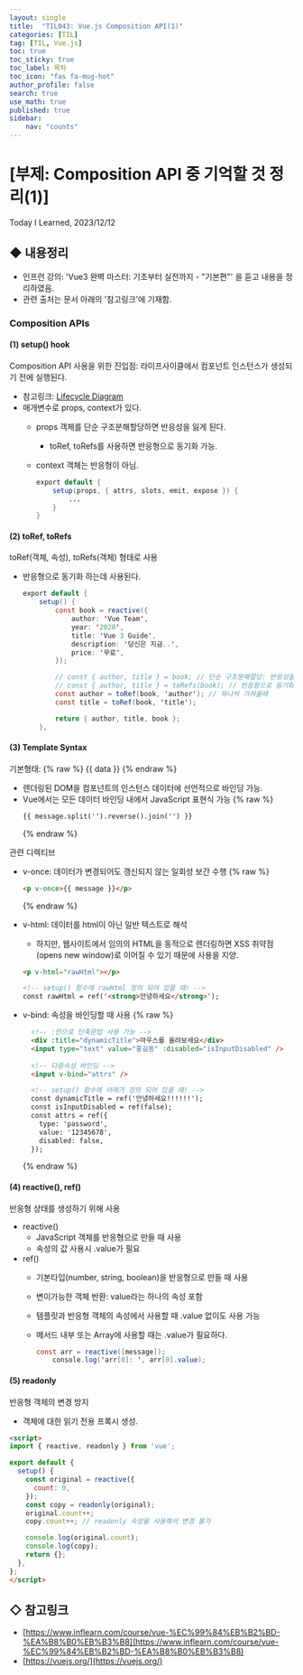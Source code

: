 ```yaml
---
layout: single
title:  "TIL043: Vue.js Composition API(1)"
categories: [TIL]
tag: [TIL, Vue.js] 
toc: true
toc_sticky: true
toc_label: 목차
toc_icon: "fas fa-mug-hot"
author_profile: false
search: true
use_math: true
published: true
sidebar:
    nav: "counts"
---
```


# [부제: Composition API 중 기억할 것 정리(1)]
Today I Learned, 2023/12/12


## ◆ 내용정리
- 인프런 강의: 'Vue3 완벽 마스터: 기초부터 실전까지 - "기본편"' 을 듣고 내용을 정리하였음.
- 관련 출처는 문서 아래의 '참고링크'에 기재함.

### Composition APIs

#### (1) setup() hook
Composition API 사용을 위한 진입점: 라이프사이클에서 컴포넌트 인스턴스가 생성되기 전에 실행된다.
  - 참고링크: [Lifecycle Diagram](https://vuejs.org/guide/essentials/lifecycle.html#lifecycle-diagram)
- 매개변수로 props, context가 있다.
  - props 객체를 단순 구조분해할당하면 반응성을 잃게 된다. 
    - toRef, toRefs를 사용하면 반응형으로 동기화 가능.
  - context 객체는 반응형이 아님. 

    ```java
    export default {
        setup(props, { attrs, slots, emit, expose }) {
            ...
        }
    }
    ```

#### (2) toRef, toRefs
toRef(객체, 속성), toRefs(객체) 형태로 사용
  - 반응형으로 동기화 하는데 사용된다.
  
    ```java
    export default {
        setup() {
            const book = reactive({
                author: 'Vue Team',
                year: '2020',
                title: 'Vue 3 Guide',
                description: '당신은 지금..',
                price: '무료',
            });

            // const { author, title } = book; // 단순 구조분해할당: 반응성을 잃어버림
            // const { author, title } = toRefs(book); // 반응형으로 동기화
            const author = toRef(book, 'author'); // 하나씩 가져올때
            const title = toRef(book, 'title');

            return { author, title, book };
        },
    ```

#### (3) Template Syntax
기본형태: {% raw %} {{ data }} {% endraw %}
  - 렌더링된 DOM을 컴포넌트의 인스턴스 데이터에 선언적으로 바인딩 가능.
  - Vue에서는 모든 데이터 바인딩 내에서 JavaScript 표현식 가능
    {% raw %}
    ```html
    {{ message.split('').reverse().join('') }}
    ```
    {% endraw %}

관련 디렉티브
  - v-once: 데이터가 변경되어도 갱신되지 않는 일회성 보간 수행
    {% raw %}
    ```html
    <p v-once>{{ message }}</p>
    ```
    {% endraw %}

  - v-html: 데이터를 html이 아닌 일반 텍스트로 해석
    - 하지만, 웹사이트에서 임의의 HTML을 동적으로 렌더링하면 XSS 취약점(opens new window)로 이어질 수 있기 때문에 사용을 지양.
    
    ```html
    <p v-html="rawHtml"></p>

    <!-- setup() 함수에 rawHtml 정의 되어 있을 때! -->
    const rawHtml = ref('<strong>안녕하세요</strong>');
    ```

  - v-bind: 속성을 바인딩할 때 사용
    {% raw %}
    ```html
      <!-- :만으로 단축문법 사용 가능 -->
      <div :title="dynamicTitle">마우스를 올려보세요</div>
      <input type="text" value="홍길동" :disabled="isInputDisabled" />
      
      <!-- 다중속성 바인딩 -->
      <input v-bind="attrs" />

      <!-- setup() 함수에 아래가 정의 되어 있을 때! -->
      const dynamicTitle = ref('안녕하세요!!!!!!');
      const isInputDisabled = ref(false);
      const attrs = ref({
        type: 'password',
        value: '12345678',
        disabled: false,
      });
    ```
    {% endraw %}
  
#### (4) reactive(), ref() 
반응형 상태를 생성하기 위해 사용
- reactive()
  - JavaScript 객체를 반응형으로 만들 때 사용
  - 속성의 값 사용시 .value가 필요
- ref()
  - 기본타입(number, string, boolean)을 반응형으로 만들 때 사용
  - 변이가능한 객체 반환: value라는 하나의 속성 포함
  - 템플릿과 반응형 객체의 속성에서 사용할 때 .value 없이도 사용 가능
  - 메서드 내부 또는 Array에 사용할 때는 .value가 필요하다.
  
    ```java
    const arr = reactive([message]);
		console.log('arr[0]: ', arr[0].value);
    ```
    
#### (5) readonly
반응형 객체의 변경 방지
  - 객체에 대한 읽기 전용 프록시 생성.

  ```html
  <script>
  import { reactive, readonly } from 'vue';

  export default {
    setup() {
      const original = reactive({
        count: 0,
      });
      const copy = readonly(original);
      original.count++;
      copy.count++; // readonly 속성을 사용해서 변경 불가

      console.log(original.count);
      console.log(copy);
      return {};
    },
  };
  </script>
  ```




## ◇ 참고링크
- [https://www.inflearn.com/course/vue-%EC%99%84%EB%B2%BD-%EA%B8%B0%EB%B3%B8](https://www.inflearn.com/course/vue-%EC%99%84%EB%B2%BD-%EA%B8%B0%EB%B3%B8)
- [https://vuejs.org/](https://vuejs.org/)

